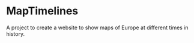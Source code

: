 # MapTimelines

A project to create a website to show maps of Europe at different times in history.

